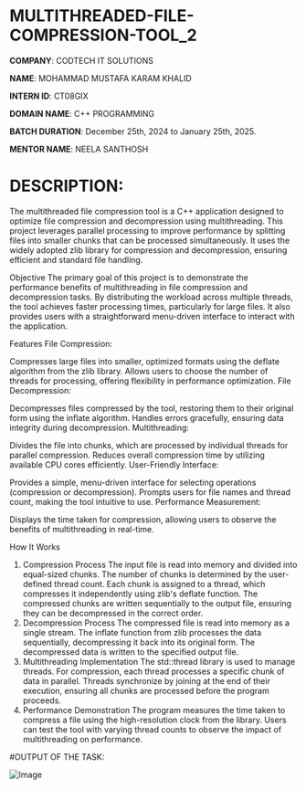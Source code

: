# MULTITHREADED-FILE-COMPRESSION-TOOL_2

**COMPANY**: CODTECH IT SOLUTIONS

**NAME**: MOHAMMAD MUSTAFA KARAM KHALID

**INTERN ID**: CT08GIX

**DOMAIN NAME**: C++ PROGRAMMING

**BATCH DURATION**: December 25th, 2024 to January 25th, 2025.

**MENTOR NAME**: NEELA SANTHOSH

# DESCRIPTION:
The multithreaded file compression tool is a C++ application designed to optimize file compression and decompression using multithreading. This project leverages parallel processing to improve performance by splitting files into smaller chunks that can be processed simultaneously. It uses the widely adopted zlib library for compression and decompression, ensuring efficient and standard file handling.

Objective
The primary goal of this project is to demonstrate the performance benefits of multithreading in file compression and decompression tasks. By distributing the workload across multiple threads, the tool achieves faster processing times, particularly for large files. It also provides users with a straightforward menu-driven interface to interact with the application.

Features
File Compression:

Compresses large files into smaller, optimized formats using the deflate algorithm from the zlib library.
Allows users to choose the number of threads for processing, offering flexibility in performance optimization.
File Decompression:

Decompresses files compressed by the tool, restoring them to their original form using the inflate algorithm.
Handles errors gracefully, ensuring data integrity during decompression.
Multithreading:

Divides the file into chunks, which are processed by individual threads for parallel compression.
Reduces overall compression time by utilizing available CPU cores efficiently.
User-Friendly Interface:

Provides a simple, menu-driven interface for selecting operations (compression or decompression).
Prompts users for file names and thread count, making the tool intuitive to use.
Performance Measurement:

Displays the time taken for compression, allowing users to observe the benefits of multithreading in real-time.

How It Works
1. Compression Process
The input file is read into memory and divided into equal-sized chunks. The number of chunks is determined by the user-defined thread count.
Each chunk is assigned to a thread, which compresses it independently using zlib's deflate function.
The compressed chunks are written sequentially to the output file, ensuring they can be decompressed in the correct order.
2. Decompression Process
The compressed file is read into memory as a single stream.
The inflate function from zlib processes the data sequentially, decompressing it back into its original form.
The decompressed data is written to the specified output file.
3. Multithreading Implementation
The std::thread library is used to manage threads.
For compression, each thread processes a specific chunk of data in parallel.
Threads synchronize by joining at the end of their execution, ensuring all chunks are processed before the program proceeds.
4. Performance Demonstration
The program measures the time taken to compress a file using the high-resolution clock from the <chrono> library.
Users can test the tool with varying thread counts to observe the impact of multithreading on performance.

#OUTPUT OF THE TASK: 

![Image](https://github.com/user-attachments/assets/cc12d1a3-2107-4848-ab35-798b2c3197bc)
